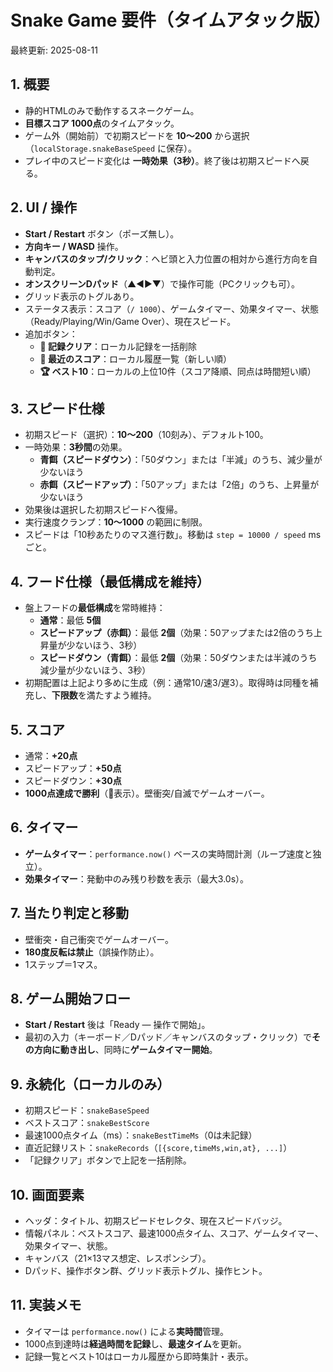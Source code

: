 # Snake Game 要件（タイムアタック版）

最終更新: 2025-08-11

## 1. 概要
- 静的HTMLのみで動作するスネークゲーム。
- **目標スコア 1000点**のタイムアタック。
- ゲーム外（開始前）で初期スピードを **10〜200** から選択（`localStorage.snakeBaseSpeed` に保存）。
- プレイ中のスピード変化は **一時効果（3秒）**。終了後は初期スピードへ戻る。

## 2. UI / 操作
- **Start / Restart** ボタン（ポーズ無し）。
- **方向キー / WASD** 操作。
- **キャンバスのタップ/クリック**：ヘビ頭と入力位置の相対から進行方向を自動判定。
- **オンスクリーンDパッド**（▲◀▶▼）で操作可能（PCクリックも可）。
- グリッド表示のトグルあり。
- ステータス表示：スコア（`/ 1000`）、ゲームタイマー、効果タイマー、状態（Ready/Playing/Win/Game Over）、現在スピード。
- 追加ボタン：
  - **🧹 記録クリア**：ローカル記録を一括削除
  - **📜 最近のスコア**：ローカル履歴一覧（新しい順）
  - **🏆 ベスト10**：ローカルの上位10件（スコア降順、同点は時間短い順）

## 3. スピード仕様
- 初期スピード（選択）：**10〜200**（10刻み）、デフォルト100。
- 一時効果：**3秒間**の効果。
  - **青餌（スピードダウン）**：「50ダウン」または「半減」のうち、減少量が少ないほう
  - **赤餌（スピードアップ）**：「50アップ」または「2倍」のうち、上昇量が少ないほう
- 効果後は選択した初期スピードへ復帰。
- 実行速度クランプ：**10〜1000** の範囲に制限。
- スピードは「10秒あたりのマス進行数」。移動は `step = 10000 / speed` ms ごと。

## 4. フード仕様（最低構成を維持）
- 盤上フードの**最低構成**を常時維持：
  - **通常**：最低 **5個**
  - **スピードアップ（赤餌）**：最低 **2個**（効果：50アップまたは2倍のうち上昇量が少ないほう、3秒）
  - **スピードダウン（青餌）**：最低 **2個**（効果：50ダウンまたは半減のうち減少量が少ないほう、3秒）
- 初期配置は上記より多めに生成（例：通常10/速3/遅3）。取得時は同種を補充し、**下限数**を満たすよう維持。

## 5. スコア
- 通常：**+20点**
- スピードアップ：**+50点**
- スピードダウン：**+30点**
- **1000点達成で勝利**（🎉表示）。壁衝突/自滅でゲームオーバー。

## 6. タイマー
- **ゲームタイマー**：`performance.now()` ベースの実時間計測（ループ速度と独立）。
- **効果タイマー**：発動中のみ残り秒数を表示（最大3.0s）。

## 7. 当たり判定と移動
- 壁衝突・自己衝突でゲームオーバー。
- **180度反転は禁止**（誤操作防止）。
- 1ステップ＝1マス。

## 8. ゲーム開始フロー
- **Start / Restart** 後は「Ready — 操作で開始」。
- 最初の入力（キーボード／Dパッド／キャンバスのタップ・クリック）で**その方向に動き出し**、同時に**ゲームタイマー開始**。

## 9. 永続化（ローカルのみ）
- 初期スピード：`snakeBaseSpeed`
- ベストスコア：`snakeBestScore`
- 最速1000点タイム（ms）：`snakeBestTimeMs`（0は未記録）
- 直近記録リスト：`snakeRecords`（`[{score,timeMs,win,at}, ...]`）
- 「記録クリア」ボタンで上記を一括削除。

## 10. 画面要素
- ヘッダ：タイトル、初期スピードセレクタ、現在スピードバッジ。
- 情報パネル：ベストスコア、最速1000点タイム、スコア、ゲームタイマー、効果タイマー、状態。
- キャンバス（21×13マス想定、レスポンシブ）。
- Dパッド、操作ボタン群、グリッド表示トグル、操作ヒント。

## 11. 実装メモ
- タイマーは `performance.now()` による**実時間**管理。
- 1000点到達時は**経過時間を記録**し、**最速タイム**を更新。
- 記録一覧とベスト10はローカル履歴から即時集計・表示。

